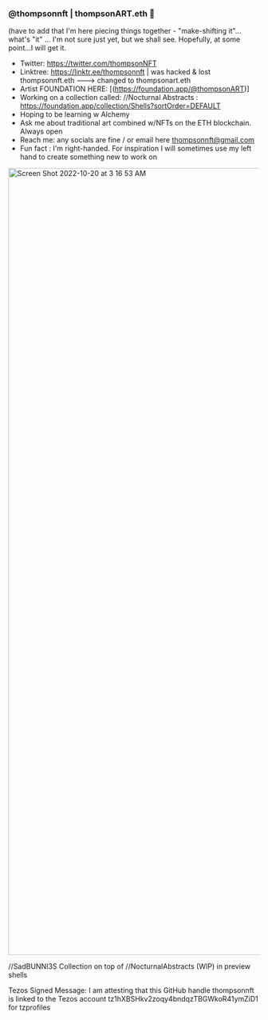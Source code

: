 ### @thompsonnft | thompsonART.eth 👋
(have to add that I'm here piecing things together - "make-shifting it"... what's "it" ... I'm not sure just yet, but
we shall see. Hopefully, at some point...I will get it. 

- Twitter: https://twitter.com/thompsonNFT
- Linktree: https://linktr.ee/thompsonnft | was hacked & lost thompsonnft.eth ---> changed to thompsonart.eth 
- Artist FOUNDATION HERE: [(https://foundation.app/@thompsonART)]
- Working on a collection called: //Nocturnal Abstracts : https://foundation.app/collection/Shells?sortOrder=DEFAULT
- Hoping to be learning w Alchemy 
- Ask me about traditional art combined w/NFTs on the ETH blockchain. Always open 
- Reach me: any socials are fine / or email here thompsonnft@gmail.com
- Fun fact : I'm right-handed. For inspiration I will sometimes use my left hand to create something new to work on
 
 
 
<img width="1574" alt="Screen Shot 2022-10-20 at 3 16 53 AM" src="https://user-images.githubusercontent.com/97910778/206553066-b15abd66-b2d9-460a-a527-2491bc9c89bc.png">

//SadBUNNI3S Collection on top of //NocturnalAbstracts (WIP) in preview shells 

Tezos Signed Message: I am attesting that this GitHub handle thompsonnft is linked to the Tezos account tz1hXBSHkv2zoqy4bndqzTBGWkoR41ymZiD1 for tzprofiles





